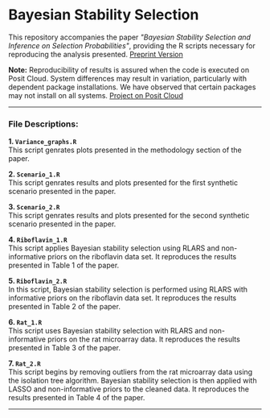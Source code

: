 # Bayesian Stability Selection

This repository accompanies the paper *"Bayesian Stability Selection and Inference on Selection Probabilities"*, providing the R scripts necessary for reproducing the analysis presented. [Preprint Version](https://arxiv.org/pdf/2410.21914)

**Note:** Reproducibility of results is assured when the code is executed on Posit Cloud. System differences may result in variation, particularly with dependent package installations. We have observed that certain packages may not install on all systems. [Project on Posit Cloud](https://posit.cloud/content/9845750)

---

### File Descriptions:

**1. `Variance_graphs.R`**  
This script genrates plots presented in the methodology section of the paper.

**2. `Scenario_1.R`**  
This script genrates results and plots presented for the first synthetic scenario presented in the paper.

**3. `Scenario_2.R`**  
This script genrates results and plots presented for the second synthetic scenario presented in the paper.

**4. `Riboflavin_1.R`**  
This script applies Bayesian stability selection using RLARS and non-informative priors on the riboflavin data set. It reproduces the results presented in Table 1 of the paper.

**5. `Riboflavin_2.R`**  
In this script, Bayesian stability selection is performed using RLARS with informative priors on the riboflavin data set. It reproduces the results presented in Table 2 of the paper.

**6. `Rat_1.R`**  
This script uses Bayesian stability selection with RLARS and non-informative priors on the rat microarray data. It reproduces the results presented in Table 3 of the paper.

**7. `Rat_2.R`**  
This script begins by removing outliers from the rat microarray data using the isolation tree algorithm. Bayesian stability selection is then applied with LASSO and non-informative priors to the cleaned data. It reproduces the results presented in Table 4 of the paper.

---









